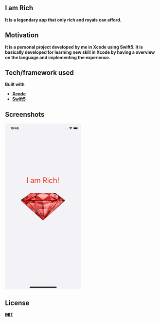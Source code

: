## I am Rich
<b>It is a legendary app that only rich and royals can afford.<b>

## Motivation
It is a personal project developed by me in Xcode using Swift5. It is basically developed for learning new skill in Xcode by having a overview on the language and implementing the experience.

## Tech/framework used

<b>Built with</b>
- [Xcode](https://developer.apple.com/xcode/)
- [Swift5](https://swift.org/blog/swift-5-released/)

## Screenshots

<img src="ss.png" width="250" >

## License
[MIT](https://choosealicense.com/licenses/mit/)
